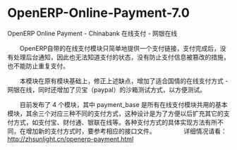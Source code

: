 OpenERP-Online-Payment-7.0
==========================

OpenERP Online Payment - Chinabank 在线支付 - 网银在线

　　OpenERP自带的在线支付模块只简单地提供一个支付链接，支付完成后，没有处理后台通知，因此也无法知道支付的状态，没有防止支付信息被篡改的措施，也不能防止重复支付。

　　本模块在原有模块基础上，修正上述缺点，增加了适合国情的在线支付方式 - 网银在线，同时还增加了贝宝（paypal）的沙箱测试方式，以方便测试。

　　目前发布了 4 个模块，其中 payment_base 是所有在线支付模块共用的基本模块，其余三个对应三种不同的支付方式，这种设计是为了方便以后扩充其它的支付方式，如支付宝、财付通、银联在线等。各种支付方式的具体实现方法有所不同，在增加新的支付方式时，要参考相应的接口文件。
　　
　　详细情况请看：http://zhsunlight.cn/openerp-payment.html
